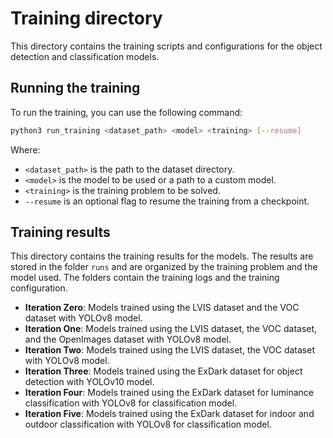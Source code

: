 # Training directory

This directory contains the training scripts and configurations for the object detection and classification models.

## Running the training

To run the training, you can use the following command:

```bash
python3 run_training <dataset_path> <model> <training> [--resume]
```

Where:
- `<dataset_path>` is the path to the dataset directory.
- `<model>` is the model to be used or a path to a custom model.
- `<training>` is the training problem to be solved.
- `--resume` is an optional flag to resume the training from a checkpoint.

## Training results

This directory contains the training results for the models. The results are stored in the folder `runs` and are organized by the training problem and the model used. The folders contain the training logs and the training configuration.

- **Iteration Zero**: Models trained using the LVIS dataset and the VOC dataset with YOLOv8 model.
- **Iteration One**: Models trained using the LVIS dataset, the VOC dataset, and the OpenImages dataset with YOLOv8 model.
- **Iteration Two**: Models trained using the LVIS dataset, the VOC dataset with YOLOv8 model.
- **Iteration Three**: Models trained using the ExDark dataset for object detection with YOLOv10 model.
- **Iteration Four**: Models trained using the ExDark dataset for luminance classification with YOLOv8 for classification model.
- **Iteration Five**: Models trained using the ExDark dataset for indoor and outdoor classification with YOLOv8 for classification model.
